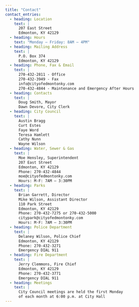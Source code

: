 ```yaml
---
title: "Contact"
contact_entries:
  - heading: Location
    text: |
      207 East Street  
      Edmonton, KY 42129
  - heading: Hours
    text: "Monday – Friday: 8AM – 4PM"
  - heading: Mailing Address
    text: |
      P.O. Box 374  
      Edmonton, KY 42129
  - heading: Phone, Fax & Email
    text: |
      270-432-2811 - Office  
      270-432-3949 - Fax  
      info@cityofedmontonky.com  
      270-432-4844 - Maintenance and Emergency After Hours
  - heading: Contacts
    text: |
      Doug Smith, Mayor  
      Dawn Devore, City Clerk
  - heading: City Council
    text: |
      Austin Bragg  
      Curt Estes  
      Faye Word  
      Teresa Hamlett  
      Cathy Nunn  
      Wayne Wilson
  - heading: Water, Sewer & Gas
    text: |
      Moe Hensley, Superintendent  
      207 East Street  
      Edmonton, KY 42129  
      Phone: 270-432-4844
      moe@cityofedmontonky.com
      Hours: M-F: 7AM – 3:30PM
  - heading: Parks
    text: |
      Brian Garrett, Director  
      Mike Wilson, Assistant Director  
      110 Park Street  
      Edmonton, KY 42129  
      Phone: 270-432-7275 or 270-432-5000  
      citypark@cityofedmontonky.com  
      Hours: M-F: 7AM – 3:30PM
  - heading: Police Department
    text: |
      Delaney Wilson, Police Chief  
      Edmonton, KY 42129  
      Phone: 270-432-3271  
      Emergency DIAL 911
  - heading: Fire Department
    text: |
      Jerry Clemmons, Fire Chief  
      Edmonton, KY 42129  
      Phone: 270-432-3771  
      Emergency DIAL 911
  - heading: Meetings
    text: |
      City Council meetings are held the first Monday
      of each month at 6:00 p.m. at City Hall
---
```


